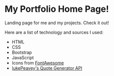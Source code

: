 # My Portfolio Home Page!
Landing page for me and my projects. Check it out!

Here are a list of technology and sources I used:
* HTML
* CSS
* Bootstrap
* JavaScript
* Icons from [FontAwesome](https://fontawesome.com/)
* [lukePeavey's Quote Generator API](https://github.com/lukePeavey/quotable)
